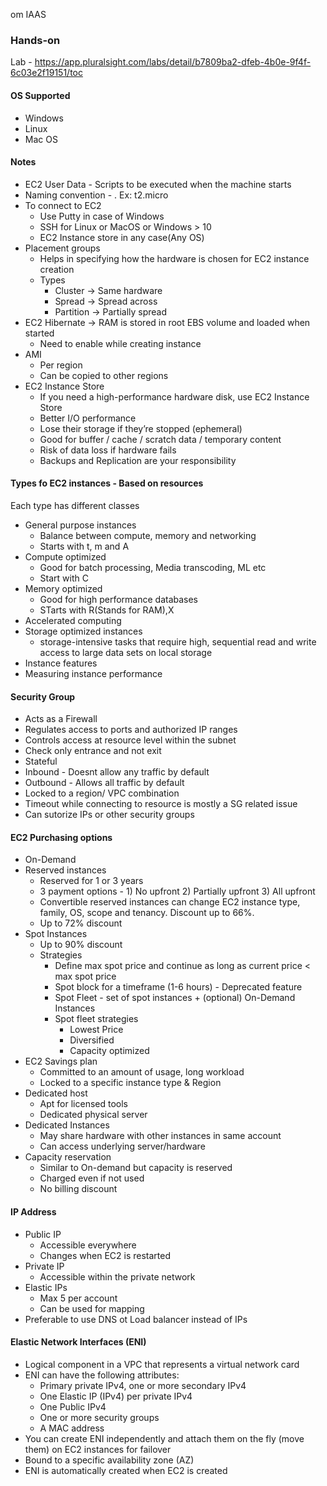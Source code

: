 om
IAAS

### Hands-on
Lab - https://app.pluralsight.com/labs/detail/b7809ba2-dfeb-4b0e-9f4f-6c03e2f19151/toc

#### OS Supported
- Windows
- Linux
- Mac OS

#### Notes

- EC2 User Data - Scripts to be executed when the machine starts
- Naming convention - <instance type><generation>.<resource size> Ex: t2.micro
- To connect to EC2
  - Use Putty in case of Windows
  - SSH for Linux or MacOS or Windows > 10
  - EC2 Instance store in any case(Any OS)
- Placement groups
  - Helps in specifying how the hardware is chosen for EC2 instance creation
  - Types
    - Cluster -> Same hardware
    - Spread -> Spread across
    - Partition -> Partially spread
- EC2 Hibernate -> RAM is stored in root EBS volume and loaded when started
  - Need to enable while creating instance
- AMI
  - Per region
  - Can be copied to other regions
- EC2 Instance Store
  - If you need a high-performance hardware disk, use EC2 Instance Store
  - Better I/O performance
  - Lose their storage if they’re stopped (ephemeral)
  - Good for buffer / cache / scratch data / temporary content 
  - Risk of data loss if hardware fails
  - Backups and Replication are your responsibility
  
  
#### Types fo EC2 instances - Based on resources

Each type has different classes
- General purpose instances
  - Balance between compute, memory and networking
  - Starts with t, m and A
- Compute optimized
  - Good for batch processing, Media transcoding, ML etc
  - Start with C
- Memory optimized
  - Good for high performance databases
  - STarts with R(Stands for RAM),X
- Accelerated computing
- Storage optimized instances
  -  storage-intensive tasks that require high, sequential read and write access to large data sets on local storage
- Instance features
- Measuring instance performance

#### Security Group
- Acts as a Firewall
- Regulates access to ports and authorized IP ranges
- Controls access at resource level within the subnet
- Check only entrance and not exit  
- Stateful
- Inbound - Doesnt allow any traffic by default
- Outbound - Allows all traffic by default
- Locked to a region/ VPC combination
- Timeout while connecting to resource is mostly a SG related issue
- Can sutorize IPs or other security groups

#### EC2 Purchasing options
- On-Demand
- Reserved instances
  - Reserved for 1 or 3 years
  - 3 payment options - 1) No upfront 2) Partially upfront 3) All upfront
  - Convertible reserved instances can change EC2 instance type, family, OS, scope and tenancy. Discount up to 66%.
  - Up to 72% discount
- Spot Instances
  - Up to 90% discount
  - Strategies
    - Define max spot price and continue as long as current price < max spot price
    - Spot block for a timeframe (1-6 hours) - Deprecated feature
    - Spot Fleet - set of spot instances + (optional) On-Demand Instances
    - Spot fleet strategies
       - Lowest Price
       - Diversified
       - Capacity optimized
- EC2 Savings plan 
  - Committed to an amount of usage, long workload
  - Locked to a specific instance type & Region
- Dedicated host
  - Apt for licensed tools
  - Dedicated physical server
- Dedicated Instances
  - May share hardware with other instances in same account
  - Can access underlying server/hardware
- Capacity reservation
  - Similar to On-demand but capacity is reserved
  - Charged even if not used
  - No billing discount

 #### IP Address
 - Public IP 
   - Accessible everywhere
   - Changes when EC2 is restarted
- Private IP
   - Accessible within the private network
- Elastic IPs
   - Max 5 per account
   - Can be used for mapping
- Preferable to use DNS ot Load balancer instead of IPs                                                                       

#### Elastic Network Interfaces (ENI)
- Logical component in a VPC that represents a virtual network card
- ENI can have the following attributes:
  - Primary private IPv4, one or more secondary IPv4
  - One Elastic IP (IPv4) per private IPv4
  - One Public IPv4
  - One or more security groups
  - A MAC address 
- You can create ENI independently and attach them on the fly (move them) on EC2 instances for failover
- Bound to a specific availability zone (AZ)
- ENI is automatically created when EC2 is created
